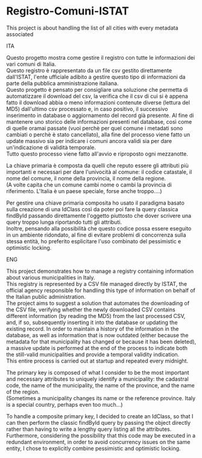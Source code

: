 # Registro-Comuni-ISTAT
This project is about handling the list of all cities with every metadata associated

ITA  

Questo progetto mostra come gestire il registro con tutte le informazioni dei vari comuni di Italia.  
Questo registro è rappresentato da un file csv gestito direttamente dall'ISTAT, l'ente ufficiale adibito a gestire questo tipo di informazioni da parte della pubblica amministrazione italiana.  
Questo progetto è pensato per consigliare una soluzione che permetta di automatizzare il download del csv, la verifica che il csv di cui si è appena fatto il download abbia o meno informazioni contenute diverse (lettura del MD5) dall'ultimo csv processato e, in caso positivo, il successivo inserimento in database o aggiornamento del record già presente. Al fine di mantenere uno storico delle informazioni presenti nel database, così come di quelle oramai passate (vuoi perchè per quel comune i metadati sono cambiati o perchè è stato cancellato), alla fine del processo viene fatto un update massivo sia per indicare i comuni ancora validi sia per dare un'indicazione di validità temporale.  
Tutto questo processo viene fatto all'avvio e riproposto ogni mezzanotte.  

La chiave primaria è composta da quelli che reputo essere gli attributi più importanti e necessari per dare l'univocità al comune: il codice catastale, il nome del comune, il nome della provincia, il nome della regione.  
(A volte capita che un comune cambi nome o cambi la provincia di riferimento. L'Italia è un paese speciale, forse anche troppo....)  

Per gestire una chiave primaria composita ho usato il paradigma basato sulla creazione di una IdClass così da poter poi fare la query classica findById passando direttamente l'oggetto piuttosto che dover scrivere una query troppo lunga riportando tutti gli attributi.  
Inoltre, pensando alla possibilità che questo codice possa essere eseguito in un ambiente ridondato, al fine di evitare problemi di concorrenza sulla stessa entità, ho preferito esplicitare l'uso combinato del pessimistic e optimistic locking.  

ENG  

This project demonstrates how to manage a registry containing information about various municipalities in Italy.  
This registry is represented by a CSV file managed directly by ISTAT, the official agency responsible for handling this type of information on behalf of the Italian public administration.  
The project aims to suggest a solution that automates the downloading of the CSV file, verifying whether the newly downloaded CSV contains different information (by reading the MD5) from the last processed CSV, and, if so, subsequently inserting it into the database or updating the existing record. 
In order to maintain a history of the information in the database, as well as information that is now outdated (either because the metadata for that municipality has changed or because it has been deleted), a massive update is performed at the end of the process to indicate both the still-valid municipalities and provide a temporal validity indication.  
This entire process is carried out at startup and repeated every midnight.  

The primary key is composed of what I consider to be the most important and necessary attributes to uniquely identify a municipality: the cadastral code, the name of the municipality, the name of the province, and the name of the region.  
(Sometimes a municipality changes its name or the reference province. Italy is a special country, perhaps even too much...)  

To handle a composite primary key, I decided to create an IdClass, so that I can then perform the classic findById query by passing the object directly rather than having to write a lengthy query listing all the attributes.  
Furthermore, considering the possibility that this code may be executed in a redundant environment, in order to avoid concurrency issues on the same entity, I chose to explicitly combine pessimistic and optimistic locking.
